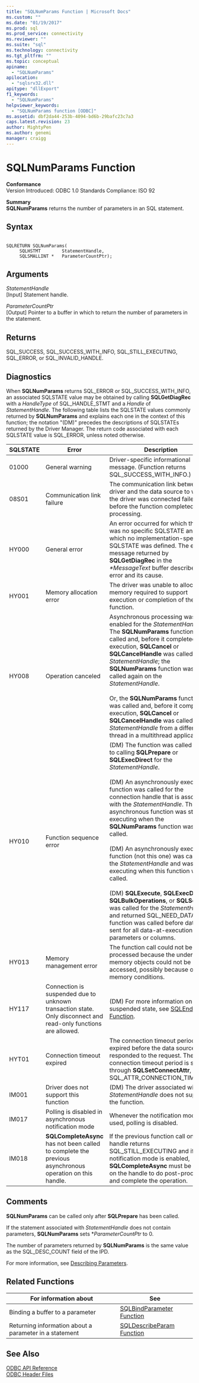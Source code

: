 ```yaml
---
title: "SQLNumParams Function | Microsoft Docs"
ms.custom: ""
ms.date: "01/19/2017"
ms.prod: sql
ms.prod_service: connectivity
ms.reviewer: ""
ms.suite: "sql"
ms.technology: connectivity
ms.tgt_pltfrm: ""
ms.topic: conceptual
apiname: 
  - "SQLNumParams"
apilocation: 
  - "sqlsrv32.dll"
apitype: "dllExport"
f1_keywords: 
  - "SQLNumParams"
helpviewer_keywords: 
  - "SQLNumParams function [ODBC]"
ms.assetid: dbf2da44-253b-4094-bd6b-29bafc23c7a3
caps.latest.revision: 23
author: MightyPen
ms.author: genemi
manager: craigg
---
```

# SQLNumParams Function
**Conformance**  
 Version Introduced: ODBC 1.0 Standards Compliance: ISO 92  
  
 **Summary**  
 **SQLNumParams** returns the number of parameters in an SQL statement.  
  
## Syntax  
  
```  
  
SQLRETURN SQLNumParams(  
     SQLHSTMT        StatementHandle,  
     SQLSMALLINT *   ParameterCountPtr);  
```  
  
## Arguments  
 *StatementHandle*  
 [Input] Statement handle.  
  
 *ParameterCountPtr*  
 [Output] Pointer to a buffer in which to return the number of parameters in the statement.  
  
## Returns  
 SQL_SUCCESS, SQL_SUCCESS_WITH_INFO, SQL_STILL_EXECUTING, SQL_ERROR, or SQL_INVALID_HANDLE.  
  
## Diagnostics  
 When **SQLNumParams** returns SQL_ERROR or SQL_SUCCESS_WITH_INFO, an associated SQLSTATE value may be obtained by calling **SQLGetDiagRec** with a *HandleType* of SQL_HANDLE_STMT and a *Handle* of *StatementHandle*. The following table lists the SQLSTATE values commonly returned by **SQLNumParams** and explains each one in the context of this function; the notation "(DM)" precedes the descriptions of SQLSTATEs returned by the Driver Manager. The return code associated with each SQLSTATE value is SQL_ERROR, unless noted otherwise.  
  
|SQLSTATE|Error|Description|  
|--------------|-----------|-----------------|  
|01000|General warning|Driver-specific informational message. (Function returns SQL_SUCCESS_WITH_INFO.)|  
|08S01|Communication link failure|The communication link between the driver and the data source to which the driver was connected failed before the function completed processing.|  
|HY000|General error|An error occurred for which there was no specific SQLSTATE and for which no implementation-specific SQLSTATE was defined. The error message returned by **SQLGetDiagRec** in the *\*MessageText* buffer describes the error and its cause.|  
|HY001|Memory allocation error|The driver was unable to allocate memory required to support execution or completion of the function.|  
|HY008|Operation canceled|Asynchronous processing was enabled for the *StatementHandle*. The **SQLNumParams** function was called and, before it completed execution, **SQLCancel** or **SQLCancelHandle** was called on the *StatementHandle*; the **SQLNumParams** function was then called again on the *StatementHandle*.<br /><br /> Or, the **SQLNumParams** function was called and, before it completed execution, **SQLCancel** or **SQLCancelHandle** was called on the *StatementHandle* from a different thread in a multithread application.|  
|HY010|Function sequence error|(DM) The function was called prior to calling **SQLPrepare** or **SQLExecDirect** for the *StatementHandle*.<br /><br /> (DM) An asynchronously executing function was called for the connection handle that is associated with the *StatementHandle*. This asynchronous function was still executing when the **SQLNumParams** function was called.<br /><br /> (DM) An asynchronously executing function (not this one) was called for the *StatementHandle* and was still executing when this function was called.<br /><br /> (DM) **SQLExecute**, **SQLExecDirect**, **SQLBulkOperations**, or **SQLSetPos** was called for the *StatementHandle* and returned SQL_NEED_DATA. This function was called before data was sent for all data-at-execution parameters or columns.|  
|HY013|Memory management error|The function call could not be processed because the underlying memory objects could not be accessed, possibly because of low memory conditions.|  
|HY117|Connection is suspended due to unknown transaction state. Only disconnect and read-only functions are allowed.|(DM) For more information on suspended state, see [SQLEndTran Function](../../../odbc/reference/syntax/sqlendtran-function.md).|  
|HYT01|Connection timeout expired|The connection timeout period expired before the data source responded to the request. The connection timeout period is set through **SQLSetConnectAttr**, SQL_ATTR_CONNECTION_TIMEOUT.|  
|IM001|Driver does not support this function|(DM) The driver associated with the *StatementHandle* does not support the function.|  
|IM017|Polling is disabled in asynchronous notification mode|Whenever the notification model is used, polling is disabled.|  
|IM018|**SQLCompleteAsync** has not been called to complete the previous asynchronous operation on this handle.|If the previous function call on the handle returns SQL_STILL_EXECUTING and if notification mode is enabled, **SQLCompleteAsync** must be called on the handle to do post-processing and complete the operation.|  
  
## Comments  
 **SQLNumParams** can be called only after **SQLPrepare** has been called.  
  
 If the statement associated with *StatementHandle* does not contain parameters, **SQLNumParams** sets **ParameterCountPtr* to 0.  
  
 The number of parameters returned by **SQLNumParams** is the same value as the SQL_DESC_COUNT field of the IPD.  
  
 For more information, see [Describing Parameters](../../../odbc/reference/develop-app/describing-parameters.md).  
  
## Related Functions  
  
|For information about|See|  
|---------------------------|---------|  
|Binding a buffer to a parameter|[SQLBindParameter Function](../../../odbc/reference/syntax/sqlbindparameter-function.md)|  
|Returning information about a parameter in a statement|[SQLDescribeParam Function](../../../odbc/reference/syntax/sqldescribeparam-function.md)|  
  
## See Also  
 [ODBC API Reference](../../../odbc/reference/syntax/odbc-api-reference.md)   
 [ODBC Header Files](../../../odbc/reference/install/odbc-header-files.md)
